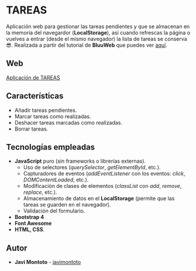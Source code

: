 # TAREAS
Aplicación web para gestionar las tareas pendientes y que se almacenan en la memoria del navegardor (**LocalStorage**), así cuando refrescas la página o vuelves a entrar (desde el mismo navegador) la lista de tareas se conserva 😎.
Realizada a partir del tutorial de **BluuWeb** que puedes ver [aquí](https://www.youtube.com/watch?v=DEbNCqe2e2U).

## Web
[Aplicación de TAREAS](https://javimontoto.github.io/Tareas/)

## Características
* Añadir tareas pendientes.
* Marcar tareas como realizadas.
* Deshacer tareas marcadas como realizadas.
* Borrar tareas.

## Tecnologías empleadas
* **JavaScript** puro (sin frameworks o librerías externas).
  * Uso de selectores (*querySelector*, *getElementById*, etc.).
  * Capturadores de eventos (*addEventListener* con los eventos: *click*, *DOMContentLoaded*, etc.).
  * Modificación de clases de elementos (*classList* con *add*, *remove*, *replace*, etc.).
  * Almacenamiento de datos en el **LocalStorage** (permite que las tareas se guarden en el navegador).
  * Validación del formulario.
* **Bootstrap 4**
* **Font Awesome**
* **HTML, CSS**.

## Autor
* **Javi Montoto** - [javimontoto](https://github.com/javimontoto)

